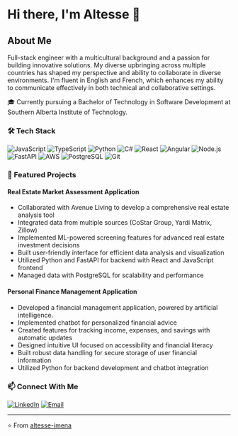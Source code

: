 # Hi there, I'm Altesse 👋

## About Me
Full-stack engineer with a multicultural background and a passion for building innovative solutions. My diverse upbringing across multiple countries has shaped my perspective and ability to collaborate in diverse environments. I'm fluent in English and French, which enhances my ability to communicate effectively in both technical and collaborative settings.

🎓 Currently pursuing a Bachelor of Technology in Software Development at Southern Alberta Institute of Technology.


### 🛠️ Tech Stack
![JavaScript](https://img.shields.io/badge/-JavaScript-F7DF1E?style=flat&logo=JavaScript&logoColor=black)
![TypeScript](https://img.shields.io/badge/-TypeScript-3178C6?style=flat&logo=TypeScript&logoColor=white)
![Python](https://img.shields.io/badge/-Python-3776AB?style=flat&logo=Python&logoColor=white)
![C#](https://img.shields.io/badge/-C%23-239120?style=flat&logo=c-sharp&logoColor=white)
![React](https://img.shields.io/badge/-React-61DAFB?style=flat&logo=react&logoColor=black)
![Angular](https://img.shields.io/badge/-Angular-DD0031?style=flat&logo=angular&logoColor=white)
![Node.js](https://img.shields.io/badge/-Node.js-339933?style=flat&logo=node.js&logoColor=white)
![FastAPI](https://img.shields.io/badge/-FastAPI-009688?style=flat&logo=fastapi&logoColor=white)
![AWS](https://img.shields.io/badge/-AWS-232F3E?style=flat&logo=amazon-aws&logoColor=white)
![PostgreSQL](https://img.shields.io/badge/-PostgreSQL-336791?style=flat&logo=postgresql&logoColor=white)
![Git](https://img.shields.io/badge/-Git-F05032?style=flat&logo=git&logoColor=white)

### 🚀 Featured Projects

#### Real Estate Market Assessment Application
- Collaborated with Avenue Living to develop a comprehensive real estate analysis tool
- Integrated data from multiple sources (CoStar Group, Yardi Matrix, Zillow)
- Implemented ML-powered screening features for advanced real estate investment decisions
- Built user-friendly interface for efficient data analysis and visualization
- Utilized Python and FastAPI for backend with React and JavaScript frontend
- Managed data with PostgreSQL for scalability and performance

#### Personal Finance Management Application
- Developed a financial management application, powered by artificial intelligence.
- Implemented chatbot for personalized financial advice
- Created features for tracking income, expenses, and savings with automatic updates
- Designed intuitive UI focused on accessibility and financial literacy
- Built robust data handling for secure storage of user financial information
- Utilized Python for backend development and chatbot integration

### 📫 Connect With Me
[![LinkedIn](https://img.shields.io/badge/-LinkedIn-0077B5?style=flat&logo=LinkedIn&logoColor=white)](https://linkedin.com/in/altesse-imena)
[![Email](https://img.shields.io/badge/-Email-D14836?style=flat&logo=Gmail&logoColor=white)](mailto:imenaltesse@gmail.com)

---
⭐️ From [altesse-imena](https://github.com/altesse-imena)
